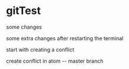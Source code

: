 # gitTest

some changes

some extra changes after restarting the terminal

start with creating a conflict

create conflict in atom -- master branch 
